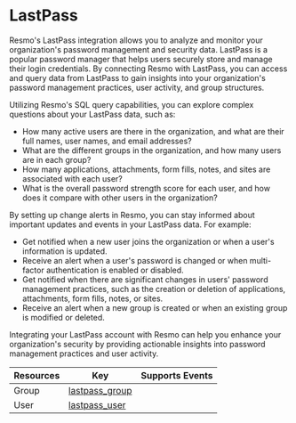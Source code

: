 LastPass
========
Resmo's LastPass integration allows you to analyze and monitor your organization's password management and security data. LastPass is a popular password manager that helps users securely store and manage their login credentials. By connecting Resmo with LastPass, you can access and query data from LastPass to gain insights into your organization's password management practices, user activity, and group structures.

Utilizing Resmo's SQL query capabilities, you can explore complex questions about your LastPass data, such as:

* How many active users are there in the organization, and what are their full names, user names, and email addresses?
* What are the different groups in the organization, and how many users are in each group?
* How many applications, attachments, form fills, notes, and sites are associated with each user?
* What is the overall password strength score for each user, and how does it compare with other users in the organization?

By setting up change alerts in Resmo, you can stay informed about important updates and events in your LastPass data. For example:

* Get notified when a new user joins the organization or when a user's information is updated.
* Receive an alert when a user's password is changed or when multi-factor authentication is enabled or disabled.
* Get notified when there are significant changes in users' password management practices, such as the creation or deletion of applications, attachments, form fills, notes, or sites.
* Receive an alert when a new group is created or when an existing group is modified or deleted.

Integrating your LastPass account with Resmo can help you enhance your organization's security by providing actionable insights into password management practices and user activity.

| **Resources** | **Key**                               | **Supports Events** |
| ------------- | ------------------------------------- | ------------------- |
| Group         | [lastpass\_group](lastpass\_group.md) |                     |
| User          | [lastpass\_user](lastpass\_user.md)   |                     |
